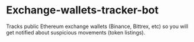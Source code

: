 # Exchange-wallets-tracker-bot
Tracks public Ethereum exchange wallets (Binance, Bittrex, etc) so you will get notified about suspicious movements (token listings).
